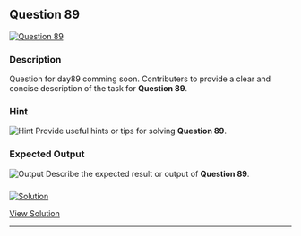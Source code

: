 


## Question 89
<a href="https://github.com/alishgosai/Javascript-Exercise-and-Solutions/blob/master/questions/Question89.md" target="_blank">
  <img src="https://img.shields.io/badge/Question-89-purple?style=for-the-badge&logoSize=60" alt="Question 89">
</a>

### **Description**
Question for day89 comming soon.
Contributers to provide a clear and concise description of the task for **Question 89**.

### **Hint**
![Hint](https://img.shields.io/badge/Hint:-blue)
Provide useful hints or tips for solving **Question 89**.

### **Expected Output**
![Output](https://img.shields.io/badge/Output:-blue)
Describe the expected result or output of **Question 89**.

### <a href="https://github.com/alishgosai/Javascript-Exercise-and-Solutions/blob/master/solutions/Solution89.js" target="_blank">
  <img src="https://img.shields.io/badge/Solution-1f8e00?style=for-the-badge&logo=solution&logoColor=white" alt="Solution">
</a>

<a href="https://github.com/alishgosai/Javascript-Exercise-and-Solutions/blob/master/solutions/Solution89.js" target="_blank">View Solution</a>

---

